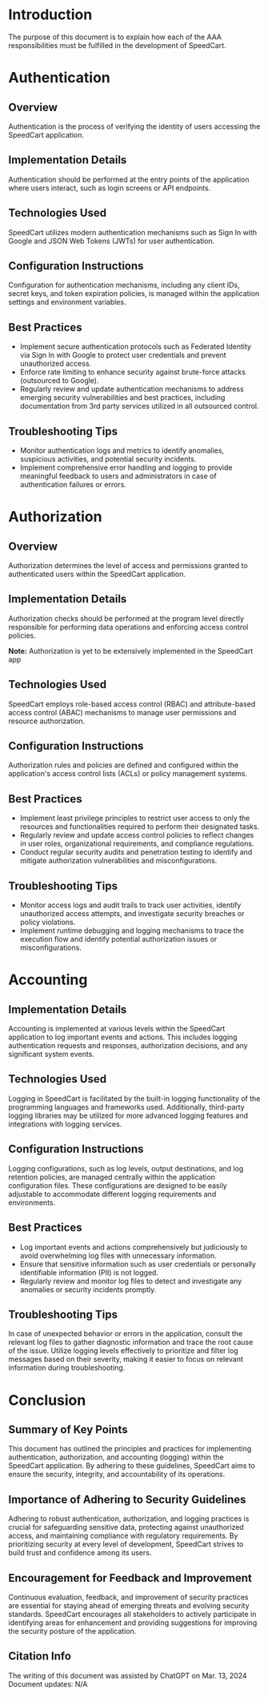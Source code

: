 # Introduction
The purpose of this document is to explain how each of the AAA responsibilities
must be fulfilled in the development of SpeedCart.
# Authentication
## Overview
Authentication is the process of verifying the identity of users accessing the SpeedCart application.

## Implementation Details
Authentication should be performed at the entry points of the application where users interact, such as login screens or API endpoints.

## Technologies Used
SpeedCart utilizes modern authentication mechanisms such as Sign In with Google and JSON Web Tokens (JWTs) for user authentication.

## Configuration Instructions
Configuration for authentication mechanisms, including any client IDs, secret keys, and token expiration policies, is managed within the application settings and environment variables.

## Best Practices
- Implement secure authentication protocols such as Federated Identity via Sign In with Google to protect user credentials and prevent unauthorized access.
- Enforce rate limiting to enhance security against brute-force attacks (outsourced to Google).
- Regularly review and update authentication mechanisms to address emerging security vulnerabilities and best practices, including documentation from 3rd party services utilized in all outsourced control.
## Troubleshooting Tips
- Monitor authentication logs and metrics to identify anomalies, suspicious activities, and potential security incidents.
- Implement comprehensive error handling and logging to provide meaningful feedback to users and administrators in case of authentication failures or errors.

# Authorization
## Overview
Authorization determines the level of access and permissions granted to authenticated users within the SpeedCart application.

## Implementation Details
Authorization checks should be performed at the program level directly responsible for performing data operations and enforcing access control policies.

<b>Note:</b> Authorization is yet to be extensively implemented in the SpeedCart app

## Technologies Used
SpeedCart employs role-based access control (RBAC) and attribute-based access control (ABAC) mechanisms to manage user permissions and resource authorization.

## Configuration Instructions
Authorization rules and policies are defined and configured within the application's access control lists (ACLs) or policy management systems.

## Best Practices
- Implement least privilege principles to restrict user access to only the resources and functionalities required to perform their designated tasks.
- Regularly review and update access control policies to reflect changes in user roles, organizational requirements, and compliance regulations.
- Conduct regular security audits and penetration testing to identify and mitigate authorization vulnerabilities and misconfigurations.
## Troubleshooting Tips
- Monitor access logs and audit trails to track user activities, identify unauthorized access attempts, and investigate security breaches or policy violations.
- Implement runtime debugging and logging mechanisms to trace the execution flow and identify potential authorization issues or misconfigurations.

# Accounting
## Implementation Details
Accounting is implemented at various levels within the SpeedCart application to log important events and actions. This includes logging authentication requests and responses, authorization decisions, and any significant system events.

## Technologies Used
Logging in SpeedCart is facilitated by the built-in logging functionality of the programming languages and frameworks used. Additionally, third-party logging libraries may be utilized for more advanced logging features and integrations with logging services.

## Configuration Instructions
Logging configurations, such as log levels, output destinations, and log retention policies, are managed centrally within the application configuration files. These configurations are designed to be easily adjustable to accommodate different logging requirements and environments.

## Best Practices
- Log important events and actions comprehensively but judiciously to avoid overwhelming log files with unnecessary information.
- Ensure that sensitive information such as user credentials or personally identifiable information (PII) is not logged.
- Regularly review and monitor log files to detect and investigate any anomalies or security incidents promptly.
## Troubleshooting Tips
In case of unexpected behavior or errors in the application, consult the relevant log files to gather diagnostic information and trace the root cause of the issue.
Utilize logging levels effectively to prioritize and filter log messages based on their severity, making it easier to focus on relevant information during troubleshooting.
# Conclusion
## Summary of Key Points
This document has outlined the principles and practices for implementing authentication, authorization, and accounting (logging) within the SpeedCart application. By adhering to these guidelines, SpeedCart aims to ensure the security, integrity, and accountability of its operations.

## Importance of Adhering to Security Guidelines
Adhering to robust authentication, authorization, and logging practices is crucial for safeguarding sensitive data, protecting against unauthorized access, and maintaining compliance with regulatory requirements. By prioritizing security at every level of development, SpeedCart strives to build trust and confidence among its users.

## Encouragement for Feedback and Improvement
Continuous evaluation, feedback, and improvement of security practices are essential for staying ahead of emerging threats and evolving security standards. SpeedCart encourages all stakeholders to actively participate in identifying areas for enhancement and providing suggestions for improving the security posture of the application.

## Citation Info
The writing of this document was assisted by ChatGPT on Mar. 13, 2024
Document updates:
N/A